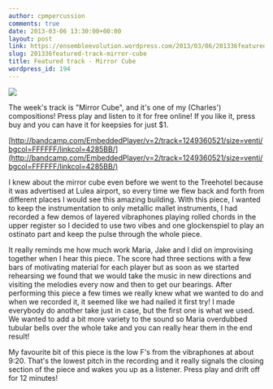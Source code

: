 ```yaml
---
author: cpmpercussion
comments: true
date: 2013-03-06 13:30:00+00:00
layout: post
link: https://ensembleevolution.wordpress.com/2013/03/06/201336featured-track-mirror-cube/
slug: 201336featured-track-mirror-cube
title: Featured track - Mirror Cube
wordpress_id: 194
---
```


![](https://ensembleevolution.files.wordpress.com/2013/03/96867-mirrorcube-featureimage.jpg)
  



The week's track is "Mirror Cube", and it's one of my (Charles') compositions! Press play and listen to it for free online! If you like it, press buy and you can have it for keepsies for just $1.


 
   [http://bandcamp.com/EmbeddedPlayer/v=2/track=1249360521/size=venti/bgcol=FFFFFF/linkcol=4285BB/](http://bandcamp.com/EmbeddedPlayer/v=2/track=1249360521/size=venti/bgcol=FFFFFF/linkcol=4285BB/)
 


I knew about the mirror cube even before we went to the Treehotel because it was advertised at Lulea airport, so every time we flew back and forth from different places I would see this amazing building. With this piece, I wanted to keep the instrumentation to only metallic mallet instruments, I had recorded a few demos of layered vibraphones playing rolled chords in the upper register so I decided to use two vibes and one glockenspiel to play an ostinato part and keep the pulse through the whole piece.

It really reminds me how much work Maria, Jake and I did on improvising together when I hear this piece. The score had three sections with a few bars of motivating material for each player but as soon as we started rehearsing we found that we would take the music in new directions and visiting the melodies every now and then to get our bearings. After performing this piece a few times we really knew what we wanted to do and when we recorded it, it seemed like we had nailed it first try! I made everybody do another take just in case, but the first one is what we used. We wanted to add a bit more variety to the sound so Maria overdubbed tubular bells over the whole take and you can really hear them in the end result!

My favourite bit of this piece is the low F's from the vibraphones at about 9:20. That's the lowest pitch in the recording and it really signals the closing section of the piece and wakes you up as a listener. Press play and drift off for 12 minutes!
